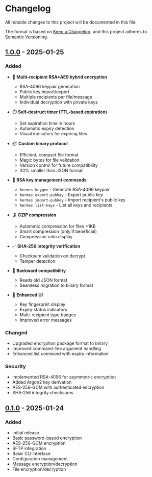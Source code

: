 # Changelog

All notable changes to this project will be documented in this file.

The format is based on [Keep a Changelog](https://keepachangelog.com/en/1.0.0/),
and this project adheres to [Semantic Versioning](https://semver.org/spec/v2.0.0.html).

## [1.0.0] - 2025-01-25

### Added
- 🔐 **Multi-recipient RSA+AES hybrid encryption**
  - RSA-4096 keypair generation
  - Public key import/export
  - Multiple recipients per file/message
  - Individual decryption with private keys
  
- ⏱️ **Self-destruct timer (TTL-based expiration)**
  - Set expiration time in hours
  - Automatic expiry detection
  - Visual indicators for expiring files
  
- 📦 **Custom binary protocol**
  - Efficient, compact file format
  - Magic bytes for file validation
  - Version control for future compatibility
  - 30% smaller than JSON format
  
- 🔑 **RSA key management commands**
  - `hermes keygen` - Generate RSA-4096 keypair
  - `hermes export-pubkey` - Export public key
  - `hermes import-pubkey` - Import recipient's public key
  - `hermes list-keys` - List all keys and recipients
  
- 🗜️ **GZIP compression**
  - Automatic compression for files >1KB
  - Smart compression (only if beneficial)
  - Compression ratio display
  
- ✅ **SHA-256 integrity verification**
  - Checksum validation on decrypt
  - Tamper detection
  
- 🔄 **Backward compatibility**
  - Reads old JSON format
  - Seamless migration to binary format
  
- 🎨 **Enhanced UI**
  - Key fingerprint display
  - Expiry status indicators
  - Multi-recipient type badges
  - Improved error messages

### Changed
- Upgraded encryption package format to binary
- Improved command-line argument handling
- Enhanced list command with expiry information

### Security
- Implemented RSA-4096 for asymmetric encryption
- Added Argon2 key derivation
- AES-256-GCM with authenticated encryption
- SHA-256 integrity checksums

## [0.1.0] - 2025-01-24

### Added
- Initial release
- Basic password-based encryption
- AES-256-GCM encryption
- SFTP integration
- Basic CLI interface
- Configuration management
- Message encryption/decryption
- File encryption/decryption

[1.0.0]: https://github.com/yourusername/hermes/releases/tag/v1.0.0
[0.1.0]: https://github.com/yourusername/hermes/releases/tag/v0.1.0
